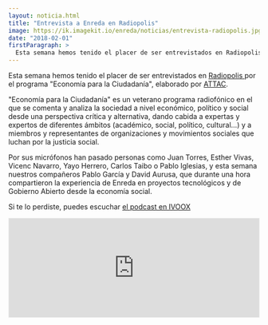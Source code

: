 ```yaml
---
layout: noticia.html
title: "Entrevista a Enreda en Radiopolis"
image: https://ik.imagekit.io/enreda/noticias/entrevista-radiopolis.jpg?updatedAt=1700139248930
date: "2018-02-01"
firstParagraph: >
  Esta semana hemos tenido el placer de ser entrevistados en Radiopolis por el programa "Economía para la Ciudadanía", elaborado por ATTAC. 
---
```


Esta semana hemos tenido el placer de ser entrevistados en [Radiopolis ](http://radiopolisradio.blogspot.com.es/) por el programa "Economía para la Ciudadanía", elaborado por [ATTAC](http://www.attac.es/). 

"Economía para la Ciudadanía" es un veterano programa radiofónico en el que se comenta y analiza la sociedad a nivel económico, político y social desde una perspectiva crítica y alternativa, dando cabida a expertas y expertos de diferentes ámbitos (académico, social, político, cultural…) y a miembros y representantes de organizaciones y movimientos sociales que luchan por la justicia social.

Por sus micrófonos han pasado personas como Juan Torres, Esther Vivas, Vicenc Navarro, Yayo Herrero, Carlos Taibo o Pablo Iglesias, y esta semana nuestros compañeros Pablo García y David Aurusa, que durante una hora compartieron la experiencia de Enreda en proyectos tecnológicos y de Gobierno Abierto desde la economía social.

Si te lo perdiste, puedes escuchar [el podcast en IVOOX](http://www.ivoox.com/economia-para-ciudadania-t8-enreda-audios-mp3_rf_23455038_1.html)


<iframe id='audio_23455038' frameborder='0' allowfullscreen='' scrolling='no' height='200' style='border:1px solid #EEE; box-sizing:border-box; width:100%;' src="https://www.ivoox.com/player_ej_23455038_4_1.html?c1=ff6600"></iframe>